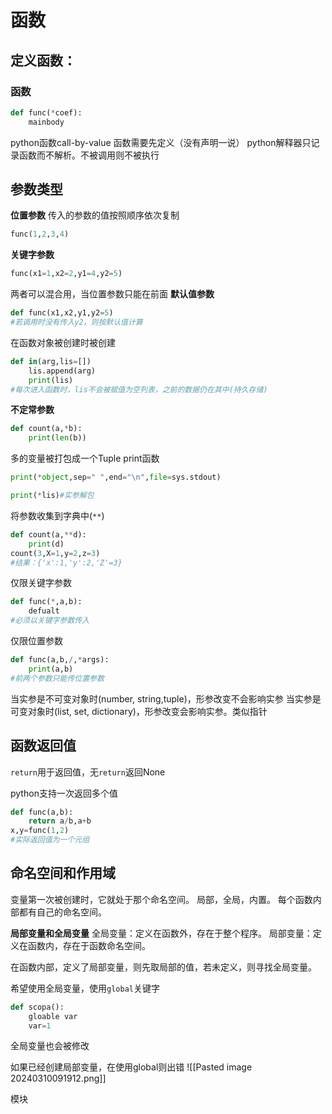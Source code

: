 # 函数
## 定义函数：
### 函数
```python
def func(*coef):
	mainbody
```
python函数call-by-value
函数需要先定义（没有声明一说）
python解释器只记录函数而不解析。不被调用则不被执行

## 参数类型
**位置参数**
传入的参数的值按照顺序依次复制
```python
func(1,2,3,4)
```
**关键字参数**
```python
func(x1=1,x2=2,y1=4,y2=5)
```
两者可以混合用，当位置参数只能在前面
**默认值参数**
```python
def func(x1,x2,y1,y2=5)
#若调用时没有传入y2，则按默认值计算
```
在函数对象被创建时被创建
```python
def in(arg,lis=[])
	lis.append(arg)
	print(lis)
#每次进入函数时，lis不会被赋值为空列表，之前的数据仍在其中(持久存储)
```
**不定常参数**
```python
def count(a,*b):
	print(len(b))
```
多的变量被打包成一个Tuple
print函数
```python
print(*object,sep=" ",end="\n",file=sys.stdout)
```
```python
print(*lis)#实参解包
```
将参数收集到字典中(`**`)
```python
def count(a,**d):
	print(d)
count(3,X=1,y=2,z=3)
#结果：{'x':1,'y':2,'Z'=3}
```

仅限关键字参数
```python
def func(*,a,b):
	defualt
#必须以关键字参数传入
```

仅限位置参数
```python
def func(a,b,/,*args):
	print(a,b)
#前两个参数只能传位置参数
```

当实参是不可变对象时(number, string,tuple)，形参改变不会影响实参
当实参是可变对象时(list, set, dictionary)，形参改变会影响实参。类似指针
## 函数返回值
`return`用于返回值，无`return`返回None

python支持一次返回多个值
```python
def func(a,b):
	return a/b,a+b
x,y=func(1,2)
#实际返回值为一个元组
```
## 命名空间和作用域
变量第一次被创建时，它就处于那个命名空间。
局部，全局，内置。
每个函数内部都有自己的命名空间。

**局部变量和全局变量**
全局变量：定义在函数外，存在于整个程序。
局部变量：定义在函数内，存在于函数命名空间。

在函数内部，定义了局部变量，则先取局部的值，若未定义，则寻找全局变量。

希望使用全局变量，使用`global`关键字
```python
def scopa():
	gloable var
	var=1
```
全局变量也会被修改

如果已经创建局部变量，在使用global则出错
![[Pasted image 20240310091912.png]]

模块